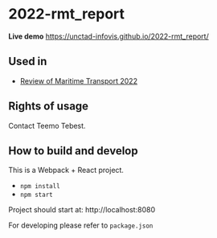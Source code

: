 # 2022-rmt_report

**Live demo** https://unctad-infovis.github.io/2022-rmt_report/

## Used in

* [Review of Maritime Transport 2022](https://unctad.org/rmt2022)

## Rights of usage

Contact Teemo Tebest.

## How to build and develop

This is a Webpack + React project.

* `npm install`
* `npm start`

Project should start at: http://localhost:8080

For developing please refer to `package.json`